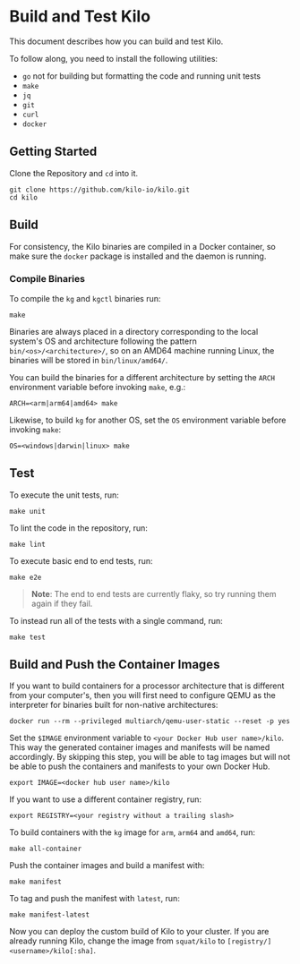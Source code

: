 # Build and Test Kilo

This document describes how you can build and test Kilo.

To follow along, you need to install the following utilities:
 - `go` not for building but formatting the code and running unit tests
 - `make`
 - `jq`
 - `git`
 - `curl`
 - `docker`

## Getting Started

Clone the Repository and `cd` into it.
```shell
git clone https://github.com/kilo-io/kilo.git
cd kilo
```

## Build

For consistency, the Kilo binaries are compiled in a Docker container, so make sure the `docker` package is installed and the daemon is running.

### Compile Binaries

To compile the `kg` and `kgctl` binaries run:
```shell
make
```
Binaries are always placed in a directory corresponding to the local system's OS and architecture following the pattern `bin/<os>/<architecture>/`, so on an AMD64 machine running Linux, the binaries will be stored in `bin/linux/amd64/`.

You can build the binaries for a different architecture by setting the `ARCH` environment variable before invoking `make`, e.g.:
```shell
ARCH=<arm|arm64|amd64> make
```

Likewise, to build `kg` for another OS, set the `OS` environment variable before invoking `make`:
```shell
OS=<windows|darwin|linux> make
```
## Test

To execute the unit tests, run:
```shell
make unit
```

To lint the code in the repository, run:
```shell
make lint
```

To execute basic end to end tests, run:
```shell
make e2e
```
> **Note**: The end to end tests are currently flaky, so try running them again if they fail.

To instead run all of the tests with a single command, run:
```shell
make test
```

## Build and Push the Container Images

If you want to build containers for a processor architecture that is different from your computer's, then you will first need to configure QEMU as the interpreter for binaries built for non-native architectures:
```shell
docker run --rm --privileged multiarch/qemu-user-static --reset -p yes
```

Set the `$IMAGE` environment variable to `<your Docker Hub user name>/kilo`.
This way the generated container images and manifests will be named accordingly.
By skipping this step, you will be able to tag images but will not be able to push the containers and manifests to your own Docker Hub.
```shell
export IMAGE=<docker hub user name>/kilo
```

If you want to use a different container registry, run:
```shell
export REGISTRY=<your registry without a trailing slash>
```

To build containers with the `kg` image for `arm`, `arm64` and `amd64`, run:
```shell
make all-container
```

Push the container images and build a manifest with:
```shell
make manifest
```

To tag and push the manifest with `latest`, run:
```shell
make manifest-latest
```

Now you can deploy the custom build of Kilo to your cluster.
If you are already running Kilo, change the image from `squat/kilo` to `[registry/]<username>/kilo[:sha]`.
